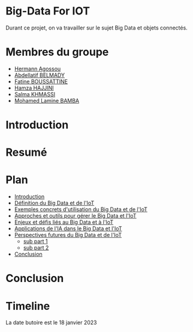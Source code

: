 # Big-Data For IOT

Durant ce projet, on va travailler sur le sujet Big Data et objets connectés.

# Membres du groupe
- [Hermann Agossou](https://github.com/hermann-web/)
- [Abdellatif BELMADY](https://github.com/Abdellatif-belmady/)
- [Fatine BOUSSATTINE](https://github.com/FatineDev/)
- [Hamza HAJJINI](https://github.com/HAJJINIHamza/)
- [Salma KHMASSI](https://github.com/KHSalma04/)
- [Mohamed Lamine BAMBA](https://github.com/limto18/)

# Introduction

# Resumé

# Plan
- [Introduction](/pages/introduction.md)
- [Définition du Big Data et de l'IoT](/pages/definitions-big-data-et-iot.md)
- [Exemples concrets d'utilisation du Big Data et de l'IoT](/pages/cas-dusages.md)
- [Approches et outils pour gérer le Big Data et l'IoT](/pages/approches-et-outils.md)
- [Enjeux et défis liés au Big Data et à l'IoT](/pages/enjeux-et-defis.md)
- [Applications de l'IA dans le Big Data et l'IoT](/pages/applications-de-ia.md)
- [Perspectives futures du Big Data et de l'IoT](/pages/perspectives-futures.md)
    - [sub part 1]()
    - [sub part 2]()
- [Conclusion](/pages/conclusion.md)

# Conclusion

# Timeline 
La date butoire est le 18 janvier 2023
